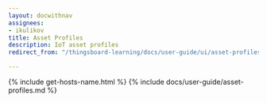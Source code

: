 ```yaml
---
layout: docwithnav
assignees:
- ikulikov
title: Asset Profiles
description: IoT asset profiles
redirect_from: "/thingsboard-learning/docs/user-guide/ui/asset-profiles"

---
```


{% include get-hosts-name.html %}
{% include docs/user-guide/asset-profiles.md %}
